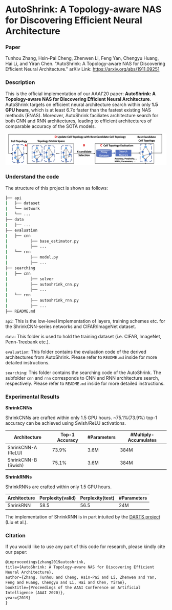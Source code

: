 # AutoShrink: A Topology-aware NAS for Discovering Efficient Neural Architecture

### Paper

Tunhou Zhang, Hsin-Pai Cheng, Zhenwen Li, Feng Yan, Chengyu Huang, Hai Li, and Yiran Chen. "AutoShrink: A Topology-aware NAS for Discovering Efficient Neural Architecture."  arXiv Link: https://arxiv.org/abs/1911.09251

### Description

This is the official implementation of our AAAI'20 paper: **AutoShrink: A Topology-aware NAS for Discovering Efficient Neural Architecture**. AutoShrink targets on efficient neural architecture search within only **1.5 GPU hours**, which is at least 6.7x faster than the fastest existing NAS methods (ENAS). Moreover, AutoShrink faciliates architecture search for both CNN and RNN architectures, leading to efficient architectures of comparable accuracy of the SOTA models.

![Workflow](https://github.com/lordzth666/AutoShrink/raw/master/g3doc/workflow3.png)

### Understand the code

The structure of this project is shown as follows:

```sh
├── api
|   ├── dataset
|   └── network
|   └── ...
├── data
|   ├── ...
├── evaluation
|   ├── cnn
|		   ├── base_estimator.py
|		   ├── ...
|   └── rnn
|		   ├── model.py
|		   ├── ...
├── searching
|   ├── cnn
|		   ├── solver
|		   ├── autoshrink_cnn.py
|		   ├── ...
|   └── rnn
|		   ├── autoshrink_rnn.py
|		   ├── ...
├── README.md
```

`api`: This is the low-level implementation of layers, training schemes etc. for the ShrinkCNN-series networks and CIFAR/ImageNet dataset.

`data`: This folder is used to hold the training dataset (i.e. CIFAR, ImageNet, Penn-Treebank etc.).

`evaluation`: This folder contains the evaluation code of the derived architectures from AutoShrink. Please refer to `README.md` inside for more detailed instructions.

`searching`: This folder contains the searching code of the AutoShrink. The subfolder `cnn` and `rnn` corresponds to CNN and RNN architecture search, respectively. Please refer to `README.md` inside for more detailed instructions.

### Experimental Results

**ShrinkCNNs**

ShrinkCNNs are crafted within only 1.5 GPU hours. ~75.1%(73.9%) top-1 accuracy can be achieved using Swish/ReLU activations.

| Architecture        | Top-1 Accuracy | \#Parameters | \#Multiply-Accumulates |
| ------------------- | -------------- | ------------ | ---------------------- |
| ShrinkCNN-A (ReLU)  | 73.9%          | 3.6M         | 384M                   |
| ShrinkCNN-B (Swish) | 75.1%          | 3.6M         | 384M                   |

**ShrinkRNNs**

ShrinkRNNs are crafted within only 1.5 GPU hours.

| Architecture | Perplexity(valid) | Perplexity(test) | \#Parameters |
| ------------ | ----------------- | ---------------- | ------------ |
| ShrinkRNN    | 58.5              | 56.5             | 24M          |

The implementation of ShrinkRNN is in part intuited by the [DARTS project](https://github.com/quark0/darts) (Liu et al.).

### Citation

If you would like to use any part of this code for research, please kindly cite our paper:

```citation
@inproceedings{zhang2019autoshrink,
title={AutoShrink: A Topology-aware NAS for Discovering Efficient Neural Architecture},
author={Zhang, Tunhou and Cheng, Hsin-Pai and Li, Zhenwen and Yan, Feng and Huang, Chengyu and Li, Hai and Chen, Yiran},
booktitle={Proceedings of the AAAI Conference on Artificial Intelligence (AAAI 2020)},
year={2019}
}
```
